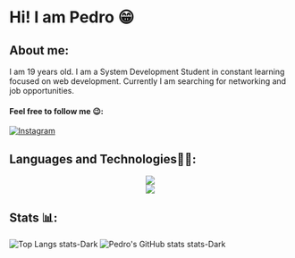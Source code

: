 # Hi! I am Pedro 😁

## About me:
I am 19 years old. I am a System Development Student in constant learning focused on web development. Currently I am searching for networking and job opportunities.

#### Feel free to follow me 😉:
[![Instagram](https://img.shields.io/badge/Instagram-E4405F?style=for-the-badge&logo=instagram&logoColor=white)](https://www.instagram.com/pedroo.mdm/)


## Languages and Technologies👨‍💻:
<div>
  <div align = center>
  <img src="https://skillicons.dev/icons?i=mysql,html,css,tailwind,javascript,react,typescript,nodejs"/>
  </div>
  <div align = center>
  <img src="https://skillicons.dev/icons?i=,vite,yarn,git,github,npm,notion,,"/>
  </div>
</div>

## Stats 📊:
![Top Langs stats-Dark](https://github-readme-stats.vercel.app/api/top-langs/?username=P3droVMarques&layout=donut&theme=aura#gh-dark-mode-only)
![Pedro's GitHub stats stats-Dark](https://github-readme-stats.vercel.app/api?username=P3droVMarques&show_icons=true&theme=aura#gh-dark-mode-only)



